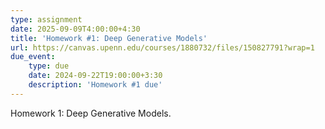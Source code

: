 ```yaml
---
type: assignment
date: 2025-09-09T4:00:00+4:30
title: 'Homework #1: Deep Generative Models'
url: https://canvas.upenn.edu/courses/1880732/files/150827791?wrap=1
due_event: 
    type: due
    date: 2024-09-22T19:00:00+3:30
    description: 'Homework #1 due'
---
```

Homework 1: Deep Generative Models.